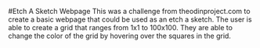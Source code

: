 #Etch A Sketch Webpage
This was a challenge from theodinproject.com to create a basic webpage that could be used as an etch a sketch. The user is able to create a grid that ranges from 1x1 to 100x100. They are able to change the color of the grid by hovering over the squares in the grid.
